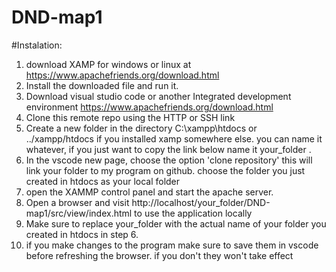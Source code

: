 # DND-map1

#Instalation:
1. download XAMP for windows or linux at https://www.apachefriends.org/download.html 
3. Install the downloaded file and run it.
4. Download visual studio code or another Integrated development environment https://www.apachefriends.org/download.html
5. Clone this remote repo using the HTTP or SSH link
6. Create a new folder in the directory C:\xampp\htdocs or ../xampp/htdocs if you installed xamp somewhere else. you can name it whatever, if you just want to copy the link below name it your_folder .
7. In the vscode new page, choose the option 'clone repository' this will link your folder to my program on github. choose the folder you just created in htdocs as your local folder
8. open the XAMMP control panel and start the apache server.
9. Open a browser and visit http://localhost/your_folder/DND-map1/src/view/index.html to use the application locally
10. Make sure to replace your_folder with the actual name of your folder you created in htdocs in step 6.
11. if you make changes to the program make sure to save them in vscode before refreshing the browser. if you don't they won't take effect
